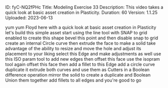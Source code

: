 ID: fyC-NQ2fPHc
Title: Modeling Exercise 33
Description: This video takes a quick look at basic asset creation in Plasticity.
Duration: 60
Version: 1.1.25
Uploaded: 2023-06-13

yum yum
Floyd here with a quick look at basic
asset creation in Plasticity let's
build this simple asset start using the
line tool with SNAP to grid enabled to
create this shape bevel this point and
then disable snap to grid
create an internal Circle curve then
extrude the face to make a solid
take advantage of the ability to resize
and move the hole and adjust its
placement to your liking select this
Edge and make adjustments as well use
this ISO param tool to add new edges
then offset this face use the isopram
tool again offset this face then add a
fillet to this Edge add a circle curve
duplicate it
extrude both curves and use them as
Cutters in a Boolean difference
operation
mirror the solid to create a duplicate
and Boolean Union them together
add fillets to all edges and you're good
to go
